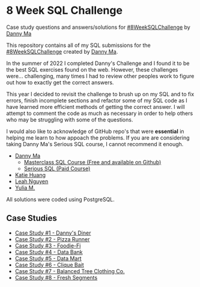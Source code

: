 # 8 Week SQL Challenge
Case study questions and answers/solutions for [#8WeekSQLChallenge](https://8weeksqlchallenge.com/ "8 Week SQL Challenge") by [Danny Ma](https://www.datawithdanny.com/ "Data With Danny")

This repository contains all of my SQL submissions for the [#8WeekSQLChallenge](https://8weeksqlchallenge.com/ "8 Week SQL Challenge") created by [Danny Ma](https://www.datawithdanny.com/ "Data With Danny").

In the summer of 2022 I completed Danny's Challenge and I found it to be the best SQL exercises found on the web.  However, these challenges were... challenging, many times I had to review other peoples work to figure out how to exactly get the correct answers.

This year I decided to revisit the challenge to brush up on my SQL and to fix errors, finish incomplete sections and refactor some of my SQL code as I have learned more efficient methods of getting the correct answer.  I will attempt to comment the code as much as necessary in order to help others who may be struggling with some of the questions.

I would also like to acknowledge of GitHub repo's that were **essential** in helping me learn to how appoach the problems.  If you are are considering taking Danny Ma's Serious SQL course, I cannot recommend it enough.

- [Danny Ma](https://www.linkedin.com/in/datawithdanny)
	- [Masterclass SQL Course (Free and available on Github)](https://github.com/DataWithDanny/sql-masterclass)
	- [Serious SQL (Paid Course)](https://www.datawithdanny.com/)
- [Katie Huang](https://github.com/katiehuangx)
- [Leah Nguyen](https://github.com/ndleah)
- [Yulia M.](https://github.com/muryulia/)

All solutions were coded using PostgreSQL.



## Case Studies
* [Case Study #1 - Danny's Diner](./case_studies/case_1_dannys_dinner/README.md)
* [Case Study #2 - Pizza Runner](./case_studies/case_2_pizza_runner/ "Pizza Runner")
* [Case Study #3 - Foodie-Fi](./case_studies/case_3_foodie_fi/ "Foodie-Fi")
* [Case Study #4 - Data Bank](./case_studies/case_4_data_bank/ "Data Bank")
* [Case Study #5 - Data Mart](./case_studies/case_5_data_mart/ "Data Mart")
* [Case Study #6 - Clique Bait](./case_studies/case_6_clique_bait/ "Clique Bait")
* [Case Study #7 - Balanced Tree Clothing Co.](./case_studies/case_7_balanced_tree/ "Balanced Tree Clothing Co.")
* [Case Study #8 - Fresh Segments](./case_studies/case_8_fresh_segments/ "Fresh Segments")


